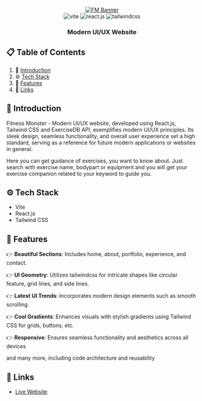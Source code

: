 <div align="center">
  <br />
    <a href="https://fitness-monster.netlify.app" target="_blank">
      <img src="https://imagetolink.com/ib/uYfYwBK37X.png" alt="FM Banner">
    </a>
  <br />

  <div>
    <img src="https://img.shields.io/badge/-Vite-black?style=for-the-badge&logoColor=white&logo=vite&color=646CFF" alt="vite" />
    <img src="https://img.shields.io/badge/-React_JS-black?style=for-the-badge&logoColor=white&logo=react&color=61DAFB" alt="react.js" />
    <img src="https://img.shields.io/badge/-Tailwind_CSS-black?style=for-the-badge&logoColor=white&logo=tailwindcss&color=06B6D4" alt="tailwindcss" />
  </div>

  <h3 align="center">Modern UI/UX Website</h3>
</div>


## 📋 <a name="table">Table of Contents</a>

1. 🤖 [Introduction](#introduction)
2. ⚙️ [Tech Stack](#tech-stack)
3. 🔋 [Features](#features)
6. 🔗 [Links](#links)


## <a name="introduction">🤖 Introduction</a>

Fitness Monster - Modern UI/UX website, developed using React.js, Tailwind CSS and ExerciseDB API, exemplifies modern UI/UX principles. Its sleek design, seamless functionality, and overall user experience set a high standard, serving as a reference for future modern applications or websites in general.

Here you can get guidance of exercises, you want to know about. Just search with exercise name, bodypart or equipment and you will get your exercise companion related to your keyword to guide you.

## <a name="tech-stack">⚙️ Tech Stack</a>

- Vite
- React.js
- Tailwind CSS

## <a name="features">🔋 Features</a>

👉 **Beautiful Sections**: Includes home, about, portfolio, experience, and contact.

👉 **UI Geometry**: Utilizes tailwindcss for intricate shapes like circular feature, grid lines, and side lines.

👉 **Latest UI Trends**: Incorporates modern design elements such as smooth scrolling.

👉 **Cool Gradients**: Enhances visuals with stylish gradients using Tailwind CSS for grids, buttons, etc.

👉 **Responsive**: Ensures seamless functionality and aesthetics across all devices

and many more, including code architecture and reusability

## <a name="links">🔗 Links</a>

- [Live Website](https://fitness-monster.netlify.app/) 


